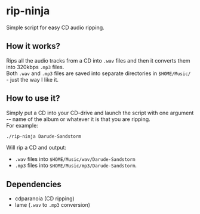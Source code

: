 # rip-ninja
Simple script for easy CD audio ripping.

## How it works?
Rips all the audio tracks from a CD into `.wav` files and then it converts them into 320kbps `.mp3` files.  
Both `.wav` and `.mp3` files are saved into separate directories in `$HOME/Music/` - just the way I like it.

## How to use it?
Simply put a CD into your CD-drive and launch the script with one argument -- name of the album or whatever it is that you are ripping.  
For example:
```bash
./rip-ninja Darude-Sandstorm
```
Will rip a CD and output: 
- `.wav` files into `$HOME/Music/wav/Darude-Sandstorm`
- `.mp3` files into `$HOME/Music/mp3/Darude-Sandstorm`.


## Dependencies
- cdparanoia (CD ripping)
- lame (`.wav` to `.mp3` conversion)
